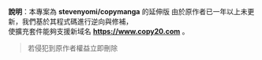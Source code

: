 **說明**：本專案為 **stevenyomi/copymanga** 的延伸版
由於原作者已一年以上未更新，我們基於其程式碼進行逆向與修補，  
使擴充套件能夠支援新域名 **https://www.copy20.com** 。


> 若侵犯到原作者權益立即刪除
